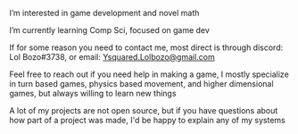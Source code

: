 I’m interested in game development and novel math

I’m currently learning Comp Sci, focused on game dev 

If for some reason you need to contact me, most direct is through discord: Lol Bozo#3738, or email: Ysquared.Lolbozo@gmail.com

Feel free to reach out if you need help in making a game, I mostly specialize in turn based games, physics based movement, and higher dimensional games, but always willing to learn new things

A lot of my projects are not open source, but if you have questions about how part of a project was made, I'd be happy to explain any of my systems
